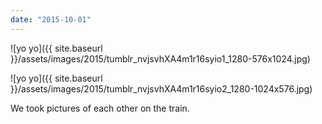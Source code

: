 ```yaml
---
date: "2015-10-01"
---
```


![yo yo]({{ site.baseurl }}/assets/images/2015/tumblr_nvjsvhXA4m1r16syio1_1280-576x1024.jpg)

![yo yo]({{ site.baseurl }}/assets/images/2015/tumblr_nvjsvhXA4m1r16syio2_1280-1024x576.jpg)

We took pictures of each other on the train.
